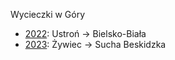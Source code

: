 Wycieczki w Góry

- [2022](./2022): Ustroń &rarr; Bielsko-Biała
- [2023](./2022): Żywiec &rarr; Sucha Beskidzka